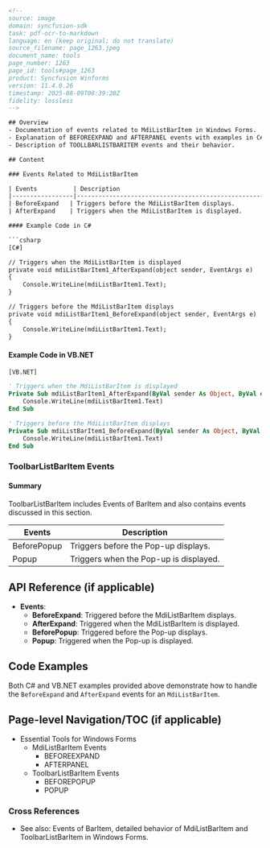 ```html
<!--
source: image
domain: syncfusion-sdk
task: pdf-ocr-to-markdown
language: en (keep original; do not translate)
source_filename: page_1263.jpeg
document_name: tools
page_number: 1263
page_id: tools#page_1263
product: Syncfusion Winforms
version: 11.4.0.26
timestamp: 2025-08-09T08:39:20Z
fidelity: lossless
-->

## Overview
- Documentation of events related to MdiListBarItem in Windows Forms.
- Explanation of BEFOREEXPAND and AFTERPANEL events with examples in C# and VB.NET.
- Description of TOOLLBARLISTBARITEM events and their behavior.

## Content

### Events Related to MdiListBarItem

| Events          | Description                                                                 |
|-----------------|-----------------------------------------------------------------------------|
| BeforeExpand   | Triggers before the MdiListBarItem displays.                               |
| AfterExpand    | Triggers when the MdiListBarItem is displayed.                             |

#### Example Code in C#

```csharp
[C#]

// Triggers when the MdiListBarItem is displayed
private void mdiListBarItem1_AfterExpand(object sender, EventArgs e)
{
    Console.WriteLine(mdiListBarItem1.Text);
}

// Triggers before the MdiListBarItem displays
private void mdiListBarItem1_BeforeExpand(object sender, EventArgs e)
{
    Console.WriteLine(mdiListBarItem1.Text);
}
```

#### Example Code in VB.NET

```vb
[VB.NET]

' Triggers when the MdiListBarItem is displayed
Private Sub mdiListBarItem1_AfterExpand(ByVal sender As Object, ByVal e As EventArgs)
    Console.WriteLine(mdiListBarItem1.Text)
End Sub

' Triggers before the MdiListBarItem displays
Private Sub mdiListBarItem1_BeforeExpand(ByVal sender As Object, ByVal e As EventArgs)
    Console.WriteLine(mdiListBarItem1.Text)
End Sub
```

### ToolbarListBarItem Events

#### Summary

ToolbarListBarItem includes Events of BarItem and also contains events discussed in this section.

| Events      | Description                                |
|-------------|--------------------------------------------|
| BeforePopup | Triggers before the Pop-up displays.       |
| Popup       | Triggers when the Pop-up is displayed.     |

## API Reference (if applicable)
- **Events**: 
  - **BeforeExpand**: Triggered before the MdiListBarItem displays.
  - **AfterExpand**: Triggered when the MdiListBarItem is displayed.
  - **BeforePopup**: Triggered before the Pop-up displays.
  - **Popup**: Triggered when the Pop-up is displayed.

## Code Examples

Both C# and VB.NET examples provided above demonstrate how to handle the `BeforeExpand` and `AfterExpand` events for an `MdiListBarItem`.

## Page-level Navigation/TOC (if applicable)
- Essential Tools for Windows Forms
  - MdiListBarItem Events
    - BEFOREEXPAND
    - AFTERPANEL
  - ToolbarListBarItem Events
    - BEFOREPOPUP
    - POPUP

### Cross References
- See also: Events of BarItem, detailed behavior of MdiListBarItem and ToolbarListBarItem in Windows Forms.

<!-- tags: [syncfusion winforms, events, mdiListBarItem, toolbarListBarItem] keywords: [beforeExpand, afterExpand, beforePopup, popup, events] -->
```